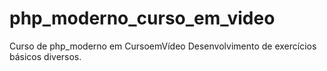 # php_moderno_curso_em_video
 Curso de php_moderno em CursoemVídeo
Desenvolvimento de exercícios básicos diversos.

